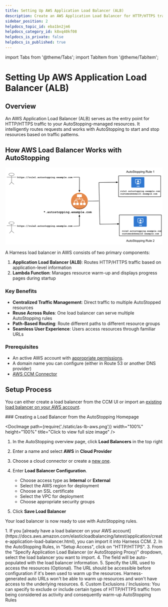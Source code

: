 ```yaml
---
title: Setting Up AWS Application Load Balancer (ALB)
description: Create an AWS Application Load Balancer for HTTP/HTTPS traffic to enable AutoStopping Rules.
sidebar_position: 2
helpdocs_topic_id: eba1bn2jm6
helpdocs_category_id: k8xq40kf08
helpdocs_is_private: false
helpdocs_is_published: true
---
```


import Tabs from '@theme/Tabs';
import TabItem from '@theme/TabItem';

# Setting Up AWS Application Load Balancer (ALB)

## Overview

An AWS Application Load Balancer (ALB) serves as the entry point for HTTP/HTTPS traffic to your AutoStopping-managed resources. It intelligently routes requests and works with AutoStopping to start and stop resources based on traffic patterns.

## How AWS Load Balancer Works with AutoStopping

![AWS Load Balancer Architecture](./static/create-load-balancer-aws-14.png)

A Harness load balancer in AWS consists of two primary components:

1. **Application Load Balancer (ALB)**: Routes HTTP/HTTPS traffic based on application-level information
2. **Lambda Function**: Manages resource warm-up and displays progress pages during startup

### Key Benefits

- **Centralized Traffic Management**: Direct traffic to multiple AutoStopped resources
- **Reuse Across Rules**: One load balancer can serve multiple AutoStopping rules
- **Path-Based Routing**: Route different paths to different resource groups
- **Seamless User Experience**: Users access resources through familiar URLs

### Prerequisites

- An active AWS account with [appropriate permissions](/docs/cloud-cost-management/feature-permissions#autostopping-rules-permissions).
- A domain name you can configure (either in Route 53 or another DNS provider)
- [AWS CCM Connector](/docs/cloud-cost-management/get-started/#aws)

## Setup Process

You can either create a load balancer from the CCM UI or import an [existing load balancer on your AWS account](https://docs.aws.amazon.com/elasticloadbalancing/latest/application/create-application-load-balancer.html).

<Tabs>
<TabItem value="Create Load Balancer">
### Creating a Load Balancer from the AutoStopping Homepage

<DocImage path={require('./static/as-lb-aws.png')} width="100%" height="100%" title="Click to view full size image" />

1. In the AutoStopping overview page, click **Load Balancers** in the top right
2. Enter a name and select **AWS** in **Cloud Provider**
3. Choose a cloud connector or create a [new one](/docs/cloud-cost-management/get-started/onboarding-guide/set-up-cost-visibility-for-aws). 
4. Enter **Load Balancer Configuration**.
   - Choose access type as **Internal** or **External**
   - Select the AWS region for deployment
   - Choose an SSL certificate
   - Select the VPC for deployment
   - Choose appropriate security groups

7. Click **Save Load Balancer**

Your load balancer is now ready to use with AutoStopping rules.

</TabItem>
<TabItem value="Import Load Balancer">
1. If you [already have a load balancer on your AWS account](https://docs.aws.amazon.com/elasticloadbalancing/latest/application/create-application-load-balancer.html), you can import it into Harness CCM.
2. In the AutoStopping Rules, in "Setup Access", click on "HTTP/HTTPS".
3. From the "Specify Application Load Balancer (or AutoStopping Proxy)" dropdown, select the load balancer you want to import.
4.  The field will be auto-populated with the load balancer information.
5. Specify the URL used to access the resources (Optional). The URL should be accessible before configuration if it's been used to warm up the resources. Harness-generated auto URLs won't be able to warm up resources and won't have access to the underlying resources.
6. Custom Exclusions / Inclusions: You can specify to exclude or include certain types of HTTP/HTTPS traffic from being considered as activity and consequently warm-up AutoStopping Rules
</TabItem>

</Tabs>
